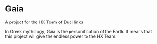 # Gaia
A project for the HX Team of Duel links

In Greek mythology, Gaia is the personification of the Earth.
It means that this project will give the endless power to the HX Team.

